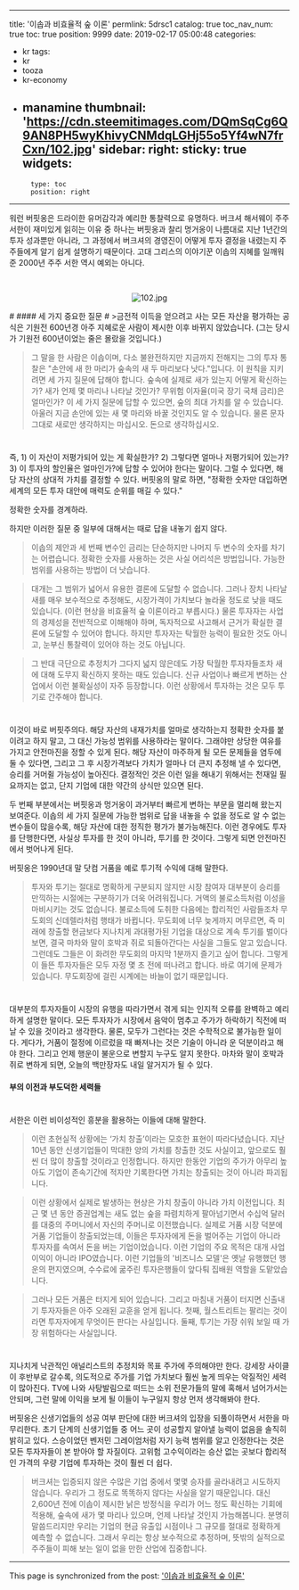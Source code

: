 
---
title: '이솝과 비효율적 숲 이론'
permlink: 5drsc1
catalog: true
toc_nav_num: true
toc: true
position: 9999
date: 2019-02-17 05:00:48
categories:
- kr
tags:
- kr
- tooza
- kr-economy
- manamine
thumbnail: 'https://cdn.steemitimages.com/DQmSqCg6Q9AN8PH5wyKhivyCNMdqLGHj55o5Yf4wN7frCxn/102.jpg'
sidebar:
    right:
        sticky: true
widgets:
    -
        type: toc
        position: right
---


워런 버핏옹은 드라이한 유머감각과 예리한 통찰력으로 유명하다. 버크셔 해서웨이 주주 서한이 재미있게 읽히는 이유 중 하나는 버핏옹과 찰리 멍거옹이 나름대로 지난 1년간의 투자 성과뿐만 아니라, 그 과정에서 버크셔의 경영진이 어떻게 투자 결정을 내렸는지 주주들에게 알기 쉽게 설명하기 때문이다. 고대 그리스의 이야기꾼 이솝의 지혜를 일깨워준 2000년 주주 서한 역시 예외는 아니다. 

​<center>
![102.jpg](https://cdn.steemitimages.com/DQmSqCg6Q9AN8PH5wyKhivyCNMdqLGHj55o5Yf4wN7frCxn/102.jpg)
</center>
#
#### 세 가지 중요한 질문 
#
>금전적 이득을 얻으려고 사는 모든 자산을 평가하는 공식은 기원전 600년경 아주 지혜로운 사람이 제시한 이후 바뀌지 않았습니다. (그는 당시가 기원전 600년이었는 줄은 몰랐을 것입니다.)

>그 말을 한 사람은 이솝이며, 다소 불완전하지만 지금까지 전해지는 그의 투자 통찰은 "손안에 새 한 마리가 숲속의 새 두 마리보다 낫다."입니다. 이 원칙을 지키려면 세 가지 질문에 답해야 합니다. 숲속에 실제로 새가 있는지 어떻게 확신하는가? 새가 언제 몇 마리나 나타날 것인가? 무위험 이자율(미국 장기 국채 금리)은 얼마인가? 이 세 가지 질문에 답할 수 있으면, 숲의 최대 가치를 알 수 있습니다. 아울러 지금 손안에 있는 새 몇 마리와 바꿀 것인지도 알 수 있습니다. 물론 문자 그대로 새로만 생각하지는 마십시오. 돈으로 생각하십시오.
#
 즉, 1) 이 자산이 저평가되어 있는 게 확실한가? 2) 그렇다면 얼마나 저평가되어 있는가? 3) 이 투자의 할인율은 얼마인가?에 답할 수 있어야 한다는 말이다. 그럴 수 있다면, 해당 자산의 상대적 가치를 결정할 수 있다. 버핏옹의 말로 하면, "정확한 숫자만 대입하면 세계의 모든 투자 대안에 매력도 순위를 매길 수 있다."

​정확한 숫자를 경계하라.

​하지만 이러한 질문 중 일부에 대해서는 때로 답을 내놓기 쉽지 않다.

>이솝의 제안과 세 번째 변수인 금리는 단순하지만 나머지 두 변수의 숫자를 차기는 어렵습니다. 정확한 숫자를 사용하는 것은 사실 어리석은 방법입니다. 가능한 범위를 사용하는 방법이 더 낫습니다. 

>대개는 그 범위가 넓어서 유용한 결론에 도달할 수 없습니다. 그러나 장치 나타날 새를 매우 보수적으로 추정해도, 시장가격이 가치보다 놀라울 정도로 낮을 때도 있습니다. (이런 현상을 비효율적 숲 이론이라고 부릅시다.) 물론 투자자는 사업의 경제성을 전반적으로 이해해야 하며, 독자적으로 사고해서 근거가 확실한 결론에 도달할 수 있어야 합니다. 하지만 투자자는 탁월한 능력이 필요한 것도 아니고, 눈부신 통찰력이 있어야 하는 것도 아닙니다.

>그 반대 극단으로 추정치가 그다지 넓지 않은데도 가장 탁월한 투자자들조차 새에 대해 도무지 확신하지 못하는 때도 있습니다. 신규 사업이나 빠르게 변하는 산업에서 이런 불확실성이 자주 등장합니다. 이런 상황에서 투자하는 것은 모두 투기로 간주해야 합니다.
#
이것이 바로 버핏주의다. 해당 자산의 내재가치를 얼마로 생각하는지 정확한 숫자를 붙이려고 하지 말고, 그 대신 가능성 범위를 사용하라는 말이다. 그래야만 상당한 여유를 가지고 안전마진을 정할 수 있게 된다. 해당 자산이 마주하게 될 모든 문제들을 염두에 둘 수 있다면, 그리고 그 후 시장가격보다 가치가 얼마나 더 큰지 추정해 낼 수 있다면, 승리를 거머쥘 가능성이 높아진다. 결정적인 것은 이런 일을 해내기 위해서는 천재일 필요까지는 없고, 단지 기업에 대한 약간의 상식만 있으면 된다.

​두 번째 부분에서는 버핏옹과 멍거옹이 과거부터 빠르게 변하는 부문을 멀리해 왔는지 보여준다. 이솝의 세 가지 질문에 가능한 범위로 답을 내놓을 수 없을 정도로 알 수 없는 변수들이 많을수록, 해당 자산에 대한 정직한 평가가 불가능해진다. 이런 경우에도 투자를 단행한다면, 사실상 투자를 한 것이 아니라, 투기를 한 것이다. 그렇게 되면 안전마진에서 벗어나게 된다. 

​버핏옹은 1990년대 말 닷컴 거품을 예로 투기적 수익에 대해 말한다.

>투자와 투기는 절대로 명확하게 구분되지 않지만 시장 참여자 대부분이 승리를 만끽하는 시절에는 구분하기가 더욱 어려워집니다. 거액의 불로소득처럼 이성을 마비시키는 것도 없습니다. 불로소득에 도취한 다음에는 합리적인 사람들조차 무도회의 신데렐라처럼 행태가 바뀝니다. 무도회에 너무 늦게까지 머무르면, 즉 미래에 창출할 현금보다 지나치게 과대평가된 기업을 대상으로 계속 투기를 벌이다 보면, 결국 마차와 말이 호박과 쥐로 되돌아간다는 사실을 그들도 알고 있습니다. 그런데도 그들은 이 화려한 무도회의 마지막 1분까지 즐기고 싶어 합니다. 그렇게 이 들뜬 투자자들은 모두 자정 몇 초 전에 떠나려고 합니다. 바로 여기에 문제가 있습니다. 무도회장에 걸린 시계에는 바늘이 없기 때문입니다.
#
대부분의 투자자들이 시장의 유행을 따라가면서 겪게 되는 인지적 오류를 완벽하고 예리하게 설명한 말이다. 모든 투자자가 시장에서 음악이 멈추고 주가가 하락하기 직전에 떠날 수 있을 것이라고 생각한다. 물론, 모두가 그런다는 것은 수학적으로 불가능한 일이다. 게다가, 거품이 절정에 이르렀을 때 빠져나는 것은 기술이 아니라 운 덕분이라고 해야 한다. 그리고 언제 행운이 불운으로 변할지 누구도 알지 못한다. 마차와 말이 호박과 쥐로 변하게 되면, 오늘의 백만장자도 내일 알거지가 될 수 있다. 

#### 부의 이전과 부도덕한 세력들
#
​서한은 이런 비이성적인 흥분을 활용하는 이들에 대해 말한다.

>이런 초현실적 상황에는 ‘가치 창출’이라는 모호한 표현이 따라다녔습니다. 지난 10년 동안 신생기업들이 막대한 양의 가치를 창출한 것도 사실이고, 앞으로도 훨씬 더 많이 창출할 것이라고 인정합니다. 하지만 한동안 기업의 주가가 아무리 높아도 기업이 존속기간에 적자만 기록한다면 가치는 창출되는 것이 아니라 파괴됩니다. 

>이런 상황에서 실제로 발생하는 현상은 가치 창출이 아니라 가치 이전입니다. 최근 몇 년 동안 증권업계는 새도 없는 숲을 파렴치하게 팔아넘기면서 수십억 달러를 대중의 주머니에서 자신의 주머니로 이전했습니다. 실제로 거품 시장 덕분에 거품 기업들이 창출되었는데, 이들은 투자자에게 돈을 벌어주는 기업이 아니라 투자자를 속여서 돈을 버는 기업이었습니다. 이런 기업의 주요 목적은 대개 사업이익이 아니라 IPO였습니다. 이런 기업들의 '비즈니스 모델'은 옛날 유행했던 행운의 편지였으며, 수수료에 굶주린 투자은행들이 앞다퉈 집배원 역할을 도맡았습니다. 

>그러나 모든 거품은 터지게 되어 있습니다. 그리고 마침내 거품이 터지면 신출내기 투자자들은 아주 오래된 교훈을 얻게 됩니다. 첫째, 월스트리트는 팔리는 것이라면 투자자에게 무엇이든 판다는 사실입니다. 둘째, 투기는 가장 쉬워 보일 때 가장 위험하다는 사실입니다.
#
지나치게 낙관적인 애널리스트의 추정치와 목표 주가에 주의해야만 한다. 강세장 사이클이 후반부로 갈수록, 의도적으로 주가를 기업 가치보다 훨씬 높게 띄우는 악질적인 세력이 많아진다. TV에 나와 사탕발림으로 떠드는 소위 전문가들의 말에 혹해서 넘어가서는 안되며, 그런 말에 이익을 보게 될 이들이 누구일지 항상 먼저 생각해봐야 한다. 

버핏옹은 신생기업들의 성공 여부 판단에 대한 버크셔의 입장을 되풀이하면서 서한을 마무리한다. 초기 단계의 신생기업들 중 어느 곳이 성공할지 알아낼 능력이 없음을 솔직히 밝히고 있다. 스승이었던 벤저민 그레이엄처럼 자기 능력 범위를 알고 인정한다는 것은 모든 투자자들이 본 받아야 할 자질이다. 고위험 고수익이라는 승산 없는 곳보다 합리적인 가격의 우량 기업에 투자하는 것이 훨씬 더 쉽다. 

>버크셔는 입증되지 않은 수많은 기업 중에서 몇몇 승자를 골라내려고 시도하지 않습니다. 우리가 그 정도로 똑똑하지 않다는 사실을 알기 때문입니다. 대신 2,600년 전에 이솝이 제시한 낡은 방정식을 우리가 어느 정도 확신하는 기회에 적용해, 숲속에 새가 몇 마리나 있으며, 언제 나타날 것인지 가늠해봅니다. 분명히 말씀드리지만 우리는 기업의 현금 유출입 시점이나 그 규모를 절대로 정확하게 예측할 수 없습니다. 그래서 우리는 항상 보수적으로 추정하며, 뜻밖의 실적으로 주주들이 피해 보는 일이 없을 만한 산업에 집중합니다.

- - -

This page is synchronized from the post: ['이솝과 비효율적 숲 이론'](https://steemit.com/@pius.pius/5drsc1)

